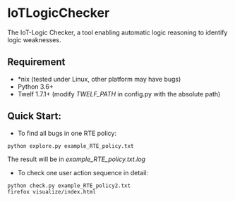 # IoTLogicChecker
The IoT-Logic Checker, a tool enabling automatic logic reasoning to identify logic weaknesses.

## Requirement
+ \*nix (tested under Linux, other platform may have bugs)
+ Python 3.6+
+ Twelf 1.7.1+ (modify *TWELF\_PATH* in config.py with the absolute path)

## Quick Start:
+ To find all bugs in one RTE policy:
```
python explore.py example_RTE_policy.txt
```

The result will be in *example\_RTE\_policy.txt.log*

+ To check one user action sequence in detail:
```
python check.py example_RTE_policy2.txt
firefox visualize/index.html
```

